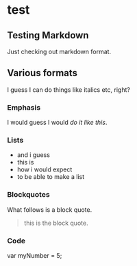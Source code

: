 # test

## Testing Markdown #

Just checking out markdown format.

## Various formats #

I guess I can do things like italics etc, right?

### Emphasis #

I would guess I would *do it like this*.

### Lists #

- and i guess
- this is 
- how i would expect
- to be able to make a list

### Blockquotes #

What follows is a block quote.
>this is the block quote.

### Code #

  var myNumber = 5;
